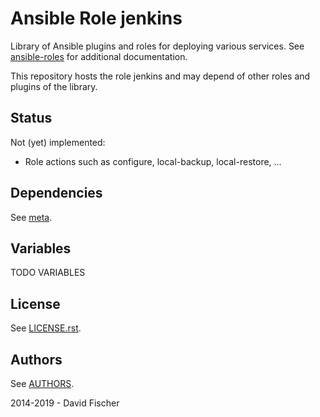 # Ansible Role jenkins

Library of Ansible plugins and roles for deploying various services.
See [ansible-roles](https://github.com/davidfischer-ch/ansible-roles) for additional documentation.

This repository hosts the role jenkins and may depend of other roles and plugins of the library.

## Status

Not (yet) implemented:

* Role actions such as configure, local-backup, local-restore, ...

## Dependencies

See [meta](meta/main.yml).

## Variables

TODO VARIABLES

## License

See [LICENSE.rst](LICENSE.rst).

## Authors

See [AUTHORS](AUTHORS).

2014-2019 - David Fischer
